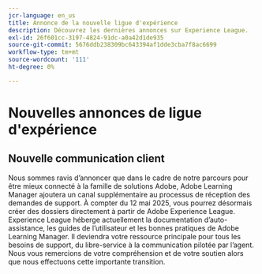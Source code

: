 ```yaml
---
jcr-language: en_us
title: Annonce de la nouvelle ligue d'expérience
description: Découvrez les dernières annonces sur Experience League.
exl-id: 26f601cc-3197-4824-91dc-a0a42d1de935
source-git-commit: 5676ddb238309bc643394af1dde3cba7f8ac6699
workflow-type: tm+mt
source-wordcount: '111'
ht-degree: 0%

---
```


# Nouvelles annonces de ligue d&#39;expérience

## Nouvelle communication client

Nous sommes ravis d’annoncer que dans le cadre de notre parcours pour être mieux connecté à la famille de solutions Adobe, Adobe Learning Manager ajoutera un canal supplémentaire au processus de réception des demandes de support. À compter du 12 mai 2025, vous pourrez désormais créer des dossiers directement à partir de Adobe Experience League. Experience League héberge actuellement la documentation d’auto-assistance, les guides de l’utilisateur et les bonnes pratiques de Adobe Learning Manager. Il deviendra votre ressource principale pour tous les besoins de support, du libre-service à la communication pilotée par l’agent. Nous vous remercions de votre compréhension et de votre soutien alors que nous effectuons cette importante transition.
